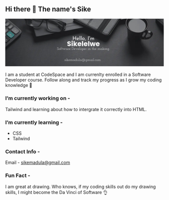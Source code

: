 ## Hi there 👋 The name's Sike 
![alt text](https://github.com/sikelelwemadula/sikelelwemadula/blob/main/Profile%20Software%20Engineer%20LinkedIn%20Banner%203%20-%20Made%20with%20PosterMyWall.jpg)

I am a student at CodeSpace and I am currenlty enrolled in a Software Developer course.
Follow along and track my progress as I grow my coding knowledge 🔎

### I’m currently working on -
Tailwind and learning about how to intergrate it correctly into HTML.

### I’m currently learning -
- CSS
- Tailwind

### Contact Info -
Email - sikemadula@gmail.com 

### Fun Fact - 
I am great at drawing. Who knows, if my coding skills out do my drawing skills, I might become the Da Vinci of Software 👌


<!--
**sikelelwemadula/sikelelwemadula** is a ✨ _special_ ✨ repository because its `README.md` (this file) appears on your GitHub profile.

Here are some ideas to get you started:

- 🔭 I’m currently working on ...
- 🌱 I’m currently learning ...
- 👯 I’m looking to collaborate on ...
- 🤔 I’m looking for help with ...
- 💬 Ask me about ...
- 📫 How to reach me: ...
- 😄 Pronouns: ...
- ⚡ Fun fact: ...
-->
